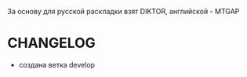 За основу для русской раскладки взят DIKTOR, английской - MTGAP

# CHANGЕLOG
- создана ветка develop
